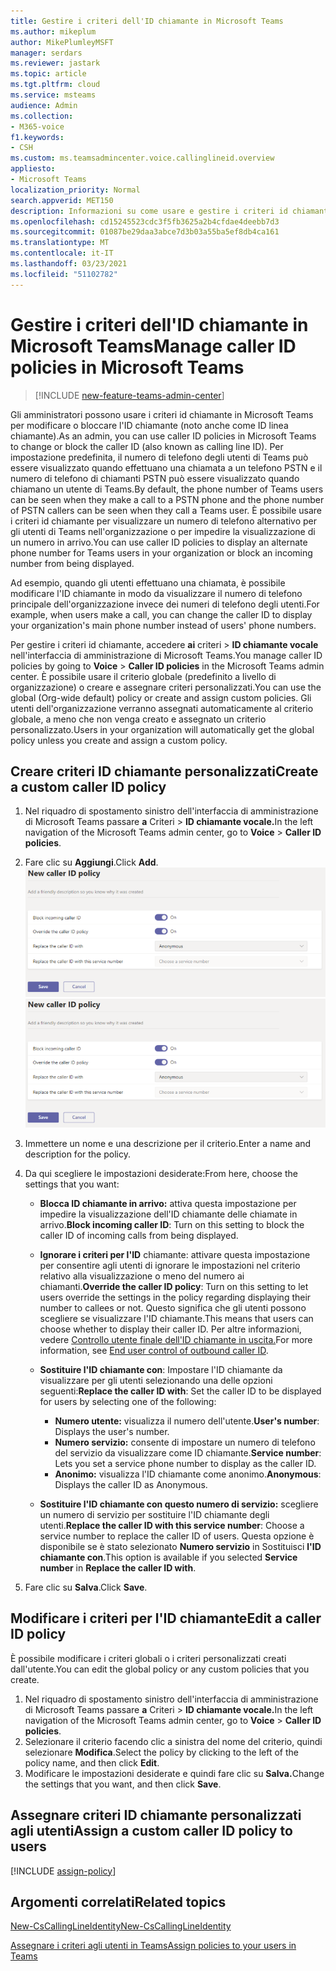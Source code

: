 ```yaml
---
title: Gestire i criteri dell'ID chiamante in Microsoft Teams
ms.author: mikeplum
author: MikePlumleyMSFT
manager: serdars
ms.reviewer: jastark
ms.topic: article
ms.tgt.pltfrm: cloud
ms.service: msteams
audience: Admin
ms.collection:
- M365-voice
f1.keywords:
- CSH
ms.custom: ms.teamsadmincenter.voice.callinglineid.overview
appliesto:
- Microsoft Teams
localization_priority: Normal
search.appverid: MET150
description: Informazioni su come usare e gestire i criteri id chiamante in Microsoft Teams per modificare o bloccare l'ID chiamante degli utenti di Teams nell'organizzazione.
ms.openlocfilehash: cd15245523cdc3f5fb3625a2b4cfdae4deebb7d3
ms.sourcegitcommit: 01087be29daa3abce7d3b03a55ba5ef8db4ca161
ms.translationtype: MT
ms.contentlocale: it-IT
ms.lasthandoff: 03/23/2021
ms.locfileid: "51102782"
---
```

# <a name="manage-caller-id-policies-in-microsoft-teams"></a><span data-ttu-id="3da31-103">Gestire i criteri dell'ID chiamante in Microsoft Teams</span><span class="sxs-lookup"><span data-stu-id="3da31-103">Manage caller ID policies in Microsoft Teams</span></span>

>[!INCLUDE [new-feature-teams-admin-center](includes/new-feature-teams-admin-center.md)]

<span data-ttu-id="3da31-104">Gli amministratori possono usare i criteri id chiamante in Microsoft Teams per modificare o bloccare l'ID chiamante (noto anche come ID linea chiamante).</span><span class="sxs-lookup"><span data-stu-id="3da31-104">As an admin, you can use caller ID policies in Microsoft Teams to change or block the caller ID (also known as calling line ID).</span></span> <span data-ttu-id="3da31-105">Per impostazione predefinita, il numero di telefono degli utenti di Teams può essere visualizzato quando effettuano una chiamata a un telefono PSTN e il numero di telefono di chiamanti PSTN può essere visualizzato quando chiamano un utente di Teams.</span><span class="sxs-lookup"><span data-stu-id="3da31-105">By default, the phone number of Teams users can be seen when they make a call to a PSTN phone and the phone number of PSTN callers can be seen when they call a Teams user.</span></span> <span data-ttu-id="3da31-106">È possibile usare i criteri id chiamante per visualizzare un numero di telefono alternativo per gli utenti di Teams nell'organizzazione o per impedire la visualizzazione di un numero in arrivo.</span><span class="sxs-lookup"><span data-stu-id="3da31-106">You can use caller ID policies to display an alternate phone number for Teams users in your organization or block an incoming number from being displayed.</span></span>

<span data-ttu-id="3da31-107">Ad esempio, quando gli utenti effettuano una chiamata, è possibile modificare l'ID chiamante in modo da visualizzare il numero di telefono principale dell'organizzazione invece dei numeri di telefono degli utenti.</span><span class="sxs-lookup"><span data-stu-id="3da31-107">For example, when users make a call, you can change the caller ID to display your organization's main phone number instead of users' phone numbers.</span></span>

<span data-ttu-id="3da31-108">Per gestire i criteri id chiamante, accedere **ai** criteri  >  **ID chiamante vocale** nell'interfaccia di amministrazione di Microsoft Teams.</span><span class="sxs-lookup"><span data-stu-id="3da31-108">You manage caller ID policies by going to **Voice** > **Caller ID policies** in the Microsoft Teams admin center.</span></span> <span data-ttu-id="3da31-109">È possibile usare il criterio globale (predefinito a livello di organizzazione) o creare e assegnare criteri personalizzati.</span><span class="sxs-lookup"><span data-stu-id="3da31-109">You can use the global (Org-wide default) policy or create and assign custom policies.</span></span> <span data-ttu-id="3da31-110">Gli utenti dell'organizzazione verranno assegnati automaticamente al criterio globale, a meno che non venga creato e assegnato un criterio personalizzato.</span><span class="sxs-lookup"><span data-stu-id="3da31-110">Users in your organization will automatically get the global policy unless you create and assign a custom policy.</span></span>

## <a name="create-a-custom-caller-id-policy"></a><span data-ttu-id="3da31-111">Creare criteri ID chiamante personalizzati</span><span class="sxs-lookup"><span data-stu-id="3da31-111">Create a custom caller ID policy</span></span>

1. <span data-ttu-id="3da31-112">Nel riquadro di spostamento sinistro dell'interfaccia di amministrazione di Microsoft Teams passare **a** Criteri  >  **ID chiamante vocale.**</span><span class="sxs-lookup"><span data-stu-id="3da31-112">In the left navigation of the Microsoft Teams admin center, go to **Voice** > **Caller ID policies**.</span></span>
2. <span data-ttu-id="3da31-113">Fare clic su **Aggiungi**.</span><span class="sxs-lookup"><span data-stu-id="3da31-113">Click **Add**.</span></span> <br>
<span data-ttu-id="3da31-114">![Screenshot della nuova pagina dei criteri per l'ID chiamante nell'interfaccia di amministrazione](media/caller-id-policies-add-policy.png)</span><span class="sxs-lookup"><span data-stu-id="3da31-114">![Screenshot of new caller ID policy page in the admin center](media/caller-id-policies-add-policy.png)</span></span>
3. <span data-ttu-id="3da31-115">Immettere un nome e una descrizione per il criterio.</span><span class="sxs-lookup"><span data-stu-id="3da31-115">Enter a name and description for the policy.</span></span>
4. <span data-ttu-id="3da31-116">Da qui scegliere le impostazioni desiderate:</span><span class="sxs-lookup"><span data-stu-id="3da31-116">From here, choose the settings that you want:</span></span>

    - <span data-ttu-id="3da31-117">**Blocca ID chiamante in arrivo:** attiva questa impostazione per impedire la visualizzazione dell'ID chiamante delle chiamate in arrivo.</span><span class="sxs-lookup"><span data-stu-id="3da31-117">**Block incoming caller ID**: Turn on this setting to block the caller ID of incoming calls from being displayed.</span></span>
    - <span data-ttu-id="3da31-118">**Ignorare i criteri per l'ID** chiamante: attivare questa impostazione per consentire agli utenti di ignorare le impostazioni nel criterio relativo alla visualizzazione o meno del numero ai chiamanti.</span><span class="sxs-lookup"><span data-stu-id="3da31-118">**Override the caller ID policy**: Turn on this setting to let users override the settings in the policy regarding displaying their number to callees or not.</span></span> <span data-ttu-id="3da31-119">Questo significa che gli utenti possono scegliere se visualizzare l'ID chiamante.</span><span class="sxs-lookup"><span data-stu-id="3da31-119">This means that users can choose whether to display their caller ID.</span></span> <span data-ttu-id="3da31-120">Per altre informazioni, vedere [Controllo utente finale dell'ID chiamante in uscita.](./how-can-caller-id-be-used-in-your-organization.md#end-user-control-of-outbound-caller-id)</span><span class="sxs-lookup"><span data-stu-id="3da31-120">For more information, see [End user control of outbound caller ID](./how-can-caller-id-be-used-in-your-organization.md#end-user-control-of-outbound-caller-id).</span></span>
    - <span data-ttu-id="3da31-121">**Sostituire l'ID chiamante con**: Impostare l'ID chiamante da visualizzare per gli utenti selezionando una delle opzioni seguenti:</span><span class="sxs-lookup"><span data-stu-id="3da31-121">**Replace the caller ID with**: Set the caller ID to be displayed for users by selecting one of the following:</span></span>

        - <span data-ttu-id="3da31-122">**Numero utente:** visualizza il numero dell'utente.</span><span class="sxs-lookup"><span data-stu-id="3da31-122">**User's number**: Displays the user's number.</span></span> 
        - <span data-ttu-id="3da31-123">**Numero servizio:** consente di impostare un numero di telefono del servizio da visualizzare come ID chiamante.</span><span class="sxs-lookup"><span data-stu-id="3da31-123">**Service number**: Lets you set a service phone number to display as the caller ID.</span></span>
        - <span data-ttu-id="3da31-124">**Anonimo:** visualizza l'ID chiamante come anonimo.</span><span class="sxs-lookup"><span data-stu-id="3da31-124">**Anonymous**: Displays the caller ID as Anonymous.</span></span>

    - <span data-ttu-id="3da31-125">**Sostituire l'ID chiamante con questo numero di servizio:** scegliere un numero di servizio per sostituire l'ID chiamante degli utenti.</span><span class="sxs-lookup"><span data-stu-id="3da31-125">**Replace the caller ID with this service number**: Choose a service number to replace the caller ID of users.</span></span> <span data-ttu-id="3da31-126">Questa opzione è disponibile se è stato selezionato **Numero servizio** in Sostituisci **l'ID chiamante con**.</span><span class="sxs-lookup"><span data-stu-id="3da31-126">This option is available if you selected **Service number** in **Replace the caller ID with**.</span></span>

5. <span data-ttu-id="3da31-127">Fare clic su **Salva**.</span><span class="sxs-lookup"><span data-stu-id="3da31-127">Click **Save**.</span></span>

## <a name="edit-a-caller-id-policy"></a><span data-ttu-id="3da31-128">Modificare i criteri per l'ID chiamante</span><span class="sxs-lookup"><span data-stu-id="3da31-128">Edit a caller ID policy</span></span>

<span data-ttu-id="3da31-129">È possibile modificare i criteri globali o i criteri personalizzati creati dall'utente.</span><span class="sxs-lookup"><span data-stu-id="3da31-129">You can edit the global policy or any custom policies that you create.</span></span> 

1. <span data-ttu-id="3da31-130">Nel riquadro di spostamento sinistro dell'interfaccia di amministrazione di Microsoft Teams passare **a** Criteri  >  **ID chiamante vocale.**</span><span class="sxs-lookup"><span data-stu-id="3da31-130">In the left navigation of the Microsoft Teams admin center, go to **Voice** > **Caller ID policies**.</span></span>
2. <span data-ttu-id="3da31-131">Selezionare il criterio facendo clic a sinistra del nome del criterio, quindi selezionare **Modifica**.</span><span class="sxs-lookup"><span data-stu-id="3da31-131">Select the policy by clicking to the left of the policy name, and then click **Edit**.</span></span>
3. <span data-ttu-id="3da31-132">Modificare le impostazioni desiderate e quindi fare clic su **Salva.**</span><span class="sxs-lookup"><span data-stu-id="3da31-132">Change the settings that you want, and then click **Save**.</span></span>

## <a name="assign-a-custom-caller-id-policy-to-users"></a><span data-ttu-id="3da31-133">Assegnare criteri ID chiamante personalizzati agli utenti</span><span class="sxs-lookup"><span data-stu-id="3da31-133">Assign a custom caller ID policy to users</span></span>

[!INCLUDE [assign-policy](includes/assign-policy.md)]

## <a name="related-topics"></a><span data-ttu-id="3da31-134">Argomenti correlati</span><span class="sxs-lookup"><span data-stu-id="3da31-134">Related topics</span></span>

[<span data-ttu-id="3da31-135">New-CsCallingLineIdentity</span><span class="sxs-lookup"><span data-stu-id="3da31-135">New-CsCallingLineIdentity</span></span>](/powershell/module/skype/new-cscallinglineidentity?view=skype-ps)

[<span data-ttu-id="3da31-136">Assegnare i criteri agli utenti in Teams</span><span class="sxs-lookup"><span data-stu-id="3da31-136">Assign policies to your users in Teams</span></span>](assign-policies.md)